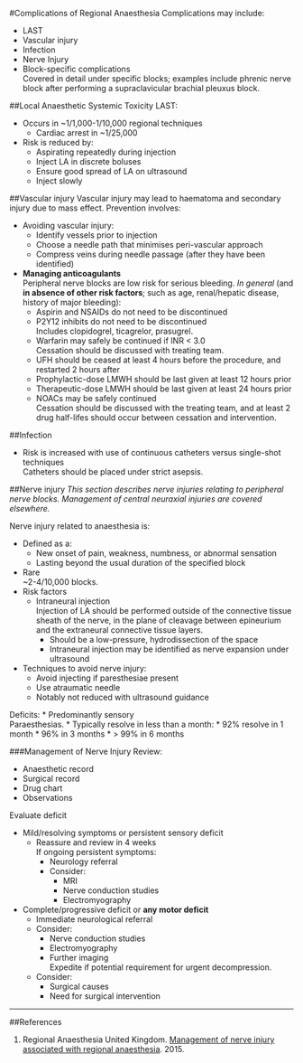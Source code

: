 #Complications of Regional Anaesthesia
Complications may include:
* LAST
* Vascular injury
* Infection
* Nerve Injury
* Block-specific complications  
Covered in detail under specific blocks; examples include phrenic nerve block after performing a supraclavicular brachial pleuxus block.


##Local Anaesthetic Systemic Toxicity
LAST:
* Occurs in ~1/1,000-1/10,000 regional techniques
	* Cardiac arrest in ~1/25,000
* Risk is reduced by:
	* Aspirating repeatedly during injection
	* Inject LA in discrete boluses
	* Ensure good spread of LA on ultrasound
	* Inject slowly

##Vascular injury
Vascular injury may lead to haematoma and secondary injury due to mass effect. Prevention involves:
* Avoiding vascular injury:
	* Identify vessels prior to injection
	* Choose a needle path that minimises peri-vascular approach
	* Compress veins during needle passage (after they have been identified)
* **Managing anticoagulants**  
Peripheral nerve blocks are low risk for serious bleeding. *In general* (and **in absence of other risk factors**; such as age, renal/hepatic disease, history of major bleeding):
	* Aspirin and NSAIDs do not need to be discontinued  
	* P2Y12 inhibits do not need to be discontinued  
	Includes clopidogrel, ticagrelor, prasugrel.
	* Warfarin may safely be continued if INR < 3.0  
	Cessation should be discussed with treating team.
	* UFH should be ceased at least 4 hours before the procedure, and restarted 2 hours after
	* Prophylactic-dose LMWH should be last given at least 12 hours prior
	* Therapeutic-dose LMWH should be last given at least 24 hours prior
	* NOACs may be safely continued  
	Cessation should be discussed with the treating team, and at least 2 drug half-lifes should occur between cessation and intervention.


##Infection
* Risk is increased with use of continuous catheters versus single-shot techniques  
Catheters should be placed under strict asepsis.

##Nerve injury
*This section describes nerve injuries relating to peripheral nerve blocks. Management of central neuraxial injuries are covered elsewhere.*

Nerve injury related to anaesthesia is:
* Defined as a:
	* New onset of pain, weakness, numbness, or abnormal sensation
	* Lasting beyond the usual duration of the specified block
* Rare  
~2-4/10,000 blocks.
* Risk factors
	* Intraneural injection  
	Injection of LA should be performed outside of the connective tissue sheath of the nerve, in the plane of cleavage between epineurium and the extraneural connective tissue layers.
		* Should be a low-pressure, hydrodissection of the space
		* Intraneural injection may be identified as nerve expansion under ultrasound
* Techniques to avoid nerve injury:
	* Avoid injecting if paresthesiae present
	* Use atraumatic needle
	* Notably not reduced with ultrasound guidance


Deficits:
	* Predominantly sensory  
	Paraesthesias.
	* Typically resolve in less than a month:
		* 92% resolve in 1 month
		* 96% in 3 months
		* > 99% in 6 months



###Management of Nerve Injury
Review:
* Anaesthetic record
* Surgical record
* Drug chart
* Observations


Evaluate deficit  
* Mild/resolving symptoms or persistent sensory deficit
	* Reassure and review in 4 weeks  
	If ongoing persistent symptoms:
		* Neurology referral
		* Consider:
			* MRI
			* Nerve conduction studies
			* Electromyography
* Complete/progressive deficit or **any motor deficit**
	* Immediate neurological referral
	* Consider:
		* Nerve conduction studies
		* Electromyography
		* Further imaging  
		Expedite if potential requirement for urgent decompression.
	* Consider:
		* Surgical causes
		* Need for surgical intervention


---
##References

1. Regional Anaesthesia United Kingdom. [Management of nerve injury associated with regional anaesthesia](https://www.ra-uk.org/images/Documents/NERVE_INJURY_management_algorithm_RAUK_April2015.pdf). 2015. 